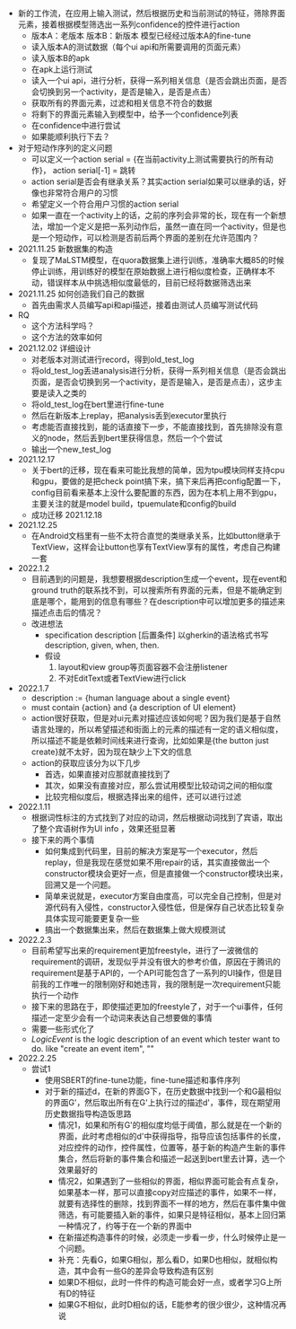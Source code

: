 - 新的工作流，在应用上输入测试，然后根据历史和当前测试的特征，筛除界面元素，接着根据模型筛选出一系列confidence的控件进行action
    - 版本A：老版本 版本B：新版本 模型已经经过版本A的fine-tune
    - 读入版本A的测试数据（每个ui api和所需要调用的页面元素）
    - 读入版本B的apk
    - 在apk上运行测试
    - 读入一个ui api，进行分析，获得一系列相关信息（是否会跳出页面，是否会切换到另一个activity，是否是输入，是否是点击）
    - 获取所有的界面元素，过滤和相关信息不符合的数据
    - 将剩下的界面元素输入到模型中，给予一个confidence列表
    - 在confidence中进行尝试
    - 如果能顺利执行下去？
- 对于短动作序列的定义问题
    - 可以定义一个action serial = {在当前activity上测试需要执行的所有动作}， action serial[-1] = 跳转
    - action serial是否会有继承关系？其实action serial如果可以继承的话，好像也非常符合用户的习惯
    - 希望定义一个符合用户习惯的action serial
    - 如果一直在一个activity上的话，之前的序列会非常的长，现在有一个新想法，增加一个定义是把一系列动作后，虽然一直在同一个activity，但是也是一个短动作，可以检测是否前后两个界面的差别在允许范围内？
- 2021.11.25 新数据集的构造
    - 复现了MaLSTM模型，在quora数据集上进行训练，准确率大概85的时候停止训练，用训练好的模型在原始数据上进行相似度检查，正确样本不动，错误样本从中挑选相似度最低的，目前已经将数据筛选出来
- 2021.11.25 如何创造我们自己的数据
    - 首先由需求人员编写api和api描述，接着由测试人员编写测试代码
- RQ
    - 这个方法科学吗？
    - 这个方法的效率如何
- 2021.12.02 详细设计
    - 对老版本对测试进行record，得到old_test_log
    - 将old_test_log丢进analysis进行分析，获得一系列相关信息（是否会跳出页面，是否会切换到另一个activity，是否是输入，是否是点击），这步主要是读入之类的
    - 将old_test_log在bert里进行fine-tune
    - 然后在新版本上replay，把analysis丢到executor里执行
    - 考虑能否直接找到，能的话直接下一步，不能直接找到，首先排除没有意义的node，然后丢到bert里获得信息，然后一个个尝试
    - 输出一个new_test_log
- 2021.12.17
    - 关于bert的迁移，现在看来可能比我想的简单，因为tpu模块同样支持cpu和gpu，要做的是把check point搞下来，搞下来后再把config配置一下，config目前看来基本上没什么要配置的东西，因为在本机上用不到gpu，主要关注的就是model build，tpuemulate和config的build
    - 成功迁移 2021.12.18
- 2021.12.25
    - 在Android文档里有一些不太符合直觉的类继承关系，比如button继承于TextView，这样会让button也享有TextView享有的属性，考虑自己构建一套
- 2022.1.2
    - 目前遇到的问题是，我想要根据description生成一个event，现在event和ground truth的联系找不到，可以搜索所有界面的元素，但是不能确定到底是哪个，能用到的信息有哪些？在description中可以增加更多的描述来描述点击后的情况？
    - 改进想法
      - specification description [后置条件] 以gherkin的语法格式书写description, given, when, then.
      - 假设
        1. layout和view group等页面容器不会注册listener
        2. 不对EditText或者TextView进行click
- 2022.1.7
    - description := {human language about a single event}
    - must contain {action} and {a description of UI element}
    - action很好获取，但是对ui元素对描述应该如何呢？因为我们是基于自然语言处理的，所以希望描述和街面上的元素的描述有一定的语义相似度，所以描述不能是依赖时间线来进行查询，比如如果是{the button just create}就不太好，因为现在缺少上下文的信息
    - action的获取应该分为以下几步
      - 首选，如果直接对应那就直接找到了
      - 其次，如果没有直接对应，那么尝试用模型比较动词之间的相似度
      - 比较完相似度后，根据选择出来的组件，还可以进行过滤
- 2022.1.11
    - 根据词性标注的方式找到了对应的动词，然后根据动词找到了宾语，取出了整个宾语树作为UI info ，效果还挺显著
    - 接下来的两个事情
      - 如何集成到代码里，目前的解决方案是写一个executor，然后replay，但是我现在感觉如果不用repair的话，其实直接做出一个constructor模块会更好一点，但是直接做一个constructor模块出来，回溯又是一个问题。
      - 简单来说就是，executor方案自由度高，可以完全自己控制，但是对源代码有入侵性，constructor入侵性低，但是保存自己状态比较复杂具体实现可能要更复杂一些
      - 搞出一个数据集出来，然后在数据集上做大规模测试
- 2022.2.3
    - 目前希望写出来的requirement更加freestyle，进行了一波微信的requirement的调研，发现似乎并没有很大的参考价值，原因在于腾讯的requirement是基于API的，一个API可能包含了一系列的UI操作，但是目前我的工作唯一的限制刚好和她违背，我的限制是一次requirement只能执行一个动作
    - 接下来的思路在于，即使描述更加的freestyle了，对于一个ui事件，任何描述一定至少会有一个动词来表达自己想要做的事情
    - 需要一些形式化了
    - $Logic Event$ is the logic description of an event which tester want to do. like "create an event item", ""
- 2022.2.25 
    - 尝试1
      - 使用SBERT的fine-tune功能，fine-tune描述和事件序列
      - 对于新的描述d，在新的界面G下，在历史数据中找到一个和G最相似的界面G'，然后取出所有在G'上执行过的描述d'，事件，现在期望用历史数据指导构造饭思路
        - 情况1，如果和所有G'的相似度均低于阈值，那么就是在一个新的界面，此时考虑相似的d'中获得指导，指导应该包括事件的长度，对应控件的动作，控件属性，位置等，基于新的构造产生新的事件集合，然后将新的事件集合和描述一起送到bert里去计算，选一个效果最好的
        - 情况2，如果遇到了一些相似的界面，相似界面可能会有点复杂，如果基本一样，那可以直接copy对应描述的事件，如果不一样，就要有选择性的删除，找到界面不一样的地方，然后在事件集中做筛选，有可能要插入新的事件，如果只是特征相似，基本上回归第一种情况了，约等于在一个新的界面中
        - 在新描述构造事件的时候，必须走一步看一步，什么时候停止是一个问题。
        - 补充：先看G，如果G相似，那么看D，如果D也相似，就相似构造，其中会有一些G的差异会导致构造有区别
        - 如果D不相似，此时一件件的构造可能会好一点，或者学习G上所有D的特征
        - 如果G不相似，此时D相似的话，E能参考的很少很少，这种情况再说